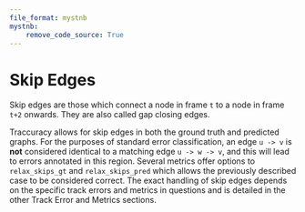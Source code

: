 ```yaml
---
file_format: mystnb
mystnb:
    remove_code_source: True
---
```

# Skip Edges

Skip edges are those which connect a node in frame ``t`` to a node in frame ``t+2`` onwards. They are also called gap closing edges.

Traccuracy allows for skip edges in both the ground truth and predicted graphs. For the purposes of standard error classification,
an edge ``u -> v`` is **not** considered identical to a matching edge ``u -> w -> v``, and this will lead to errors annotated in this region. Several metrics offer options to `relax_skips_gt` and `relax_skips_pred` which allows the previously described case to be considered correct. The exact handling of skip edges depends on the specific track errors and metrics in questions and is detailed in the other Track Error and Metrics sections.